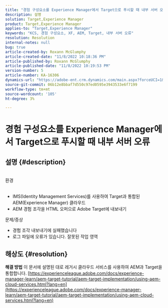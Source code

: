 ```yaml
---
title: "경험 구성요소를 Experience Manager에서 Target으로 푸시할 때 내부 서버 오류"
description: 설명
solution: Target,Experience Manager
product: Target,Experience Manager
applies-to: "Target,Experience Manager"
keywords: "KCS, 경험 구성요소, XF, AEM, Target, 내부 서버 오류"
resolution: Resolution
internal-notes: null
bug: true
article-created-by: Roxann McGlumphy
article-created-date: "11/8/2022 10:18:36 PM"
article-published-by: Roxann McGlumphy
article-published-date: "11/8/2022 10:19:53 PM"
version-number: 5
article-number: KA-16306
dynamics-url: "https://adobe-ent.crm.dynamics.com/main.aspx?forceUCI=1&pagetype=entityrecord&etn=knowledgearticle&id=ab630748-b35f-ed11-9561-6045bd006704"
source-git-commit: 06b12e8bbaf7d550c97ed0595e3943533e6f7199
workflow-type: tm+mt
source-wordcount: '105'
ht-degree: 3%

---
```


# 경험 구성요소를 Experience Manager에서 Target으로 푸시할 때 내부 서버 오류

## 설명 {#description}

<br>환경<br><br>
- IMS(Identity Management Services)를 사용하여 Target과 통합된 AEM(Experience Manager) 클라우드
- AEM 경험 조각을 HTML 오퍼으로 Adobe Target에 내보내기

문제/증상
- 경험 조각 내보내기에 실패했습니다
- 로그 파일에 오류가 있습니다. 잘못된 작업 영역



## 해상도 {#resolution}

<b>해결 방법</b>
이 문서에 설명된 대로 레거시 클라우드 서비스를 사용하여 AEM과 Target을 통합합니다. [https://experienceleague.adobe.com/docs/experience-manager-learn/aem-target-tutorial/aem-target-implementation/using-aem-cloud-services.html?lang=en](https://experienceleague.adobe.com/docs/experience-manager-learn/aem-target-tutorial/aem-target-implementation/using-aem-cloud-services.html?lang=en)


